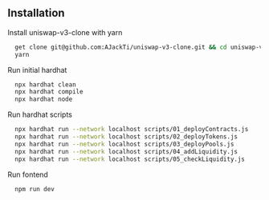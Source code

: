 ## Installation

Install uniswap-v3-clone with yarn

```bash
  get clone git@github.com:AJackTi/uniswap-v3-clone.git && cd uniswap-v3-clone
  yarn
```

Run initial hardhat

```bash
  npx hardhat clean
  npx hardhat compile
  npx hardhat node
```

Run hardhat scripts

```bash
  npx hardhat run --network localhost scripts/01_deployContracts.js
  npx hardhat run --network localhost scripts/02_deployTokens.js
  npx hardhat run --network localhost scripts/03_deployPools.js
  npx hardhat run --network localhost scripts/04_addLiquidity.js
  npx hardhat run --network localhost scripts/05_checkLiquidity.js
```

Run fontend

```bash
  npm run dev
```
